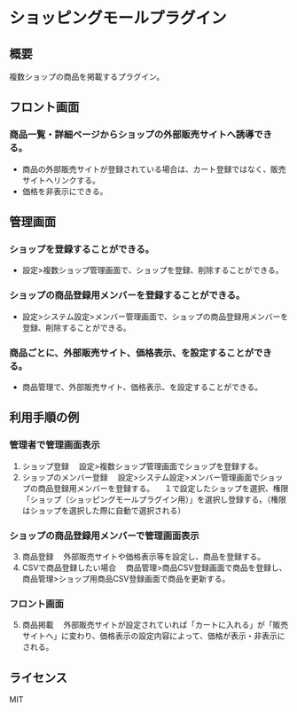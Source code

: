 # ショッピングモールプラグイン

## 概要
複数ショップの商品を掲載するプラグイン。

## フロント画面
### 商品一覧・詳細ページからショップの外部販売サイトへ誘導できる。
- 商品の外部販売サイトが登録されている場合は、カート登録ではなく、販売サイトへリンクする。
- 価格を非表示にできる。

## 管理画面
### ショップを登録することができる。
- 設定>複数ショップ管理画面で、ショップを登録、削除することができる。

### ショップの商品登録用メンバーを登録することができる。
- 設定>システム設定>メンバー管理画面で、ショップの商品登録用メンバーを登録、削除することができる。

### 商品ごとに、外部販売サイト、価格表示、を設定することができる。
- 商品管理で、外部販売サイト、価格表示、を設定することができる。

## 利用手順の例
### 管理者で管理画面表示
1. ショップ登録
　設定>複数ショップ管理画面でショップを登録する。
2. ショップのメンバー登録
　設定>システム設定>メンバー管理画面でショップの商品登録用メンバーを登録する。
　１で設定したショップを選択、権限「ショップ（ショッピングモールプラグイン用）」を選択し登録する。（権限はショップを選択した際に自動で選択される）

### ショップの商品登録用メンバーで管理画面表示
3. 商品登録
　外部販売サイトや価格表示等を設定し、商品を登録する。
4. CSVで商品登録したい場合
　商品管理>商品CSV登録画面で商品を登録し、商品管理>ショップ用商品CSV登録画面で商品を更新する。

### フロント画面
5. 商品掲載
　外部販売サイトが設定されていれば「カートに入れる」が「販売サイトへ」に変わり、価格表示の設定内容によって、価格が表示・非表示にされる。

## ライセンス

MIT